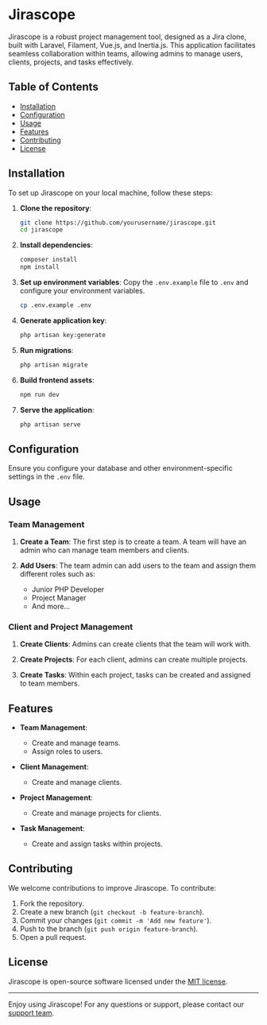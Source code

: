 # Jirascope

Jirascope is a robust project management tool, designed as a Jira clone, built with Laravel, Filament, Vue.js, and Inertia.js. This application facilitates seamless collaboration within teams, allowing admins to manage users, clients, projects, and tasks effectively.

## Table of Contents

- [Installation](#installation)
- [Configuration](#configuration)
- [Usage](#usage)
- [Features](#features)
- [Contributing](#contributing)
- [License](#license)

## Installation

To set up Jirascope on your local machine, follow these steps:

1. **Clone the repository**:
    ```bash
    git clone https://github.com/yourusername/jirascope.git
    cd jirascope
    ```

2. **Install dependencies**:
    ```bash
    composer install
    npm install
    ```

3. **Set up environment variables**:
    Copy the `.env.example` file to `.env` and configure your environment variables.
    ```bash
    cp .env.example .env
    ```

4. **Generate application key**:
    ```bash
    php artisan key:generate
    ```

5. **Run migrations**:
    ```bash
    php artisan migrate
    ```

6. **Build frontend assets**:
    ```bash
    npm run dev
    ```

7. **Serve the application**:
    ```bash
    php artisan serve
    ```

## Configuration

Ensure you configure your database and other environment-specific settings in the `.env` file.

## Usage

### Team Management

1. **Create a Team**:
    The first step is to create a team. A team will have an admin who can manage team members and clients.

2. **Add Users**:
    The team admin can add users to the team and assign them different roles such as:
    - Junior PHP Developer
    - Project Manager
    - And more...

### Client and Project Management

1. **Create Clients**:
    Admins can create clients that the team will work with.

2. **Create Projects**:
    For each client, admins can create multiple projects.

3. **Create Tasks**:
    Within each project, tasks can be created and assigned to team members.

## Features

- **Team Management**:
    - Create and manage teams.
    - Assign roles to users.

- **Client Management**:
    - Create and manage clients.

- **Project Management**:
    - Create and manage projects for clients.

- **Task Management**:
    - Create and assign tasks within projects.

## Contributing

We welcome contributions to improve Jirascope. To contribute:

1. Fork the repository.
2. Create a new branch (`git checkout -b feature-branch`).
3. Commit your changes (`git commit -m 'Add new feature'`).
4. Push to the branch (`git push origin feature-branch`).
5. Open a pull request.

## License

Jirascope is open-source software licensed under the [MIT license](LICENSE).

---

Enjoy using Jirascope! For any questions or support, please contact our [support team](mailto:support@jirascope.com).